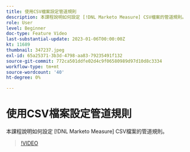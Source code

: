 ```yaml
---
title: 使用CSV檔案設定管道規則
description: 本課程說明如何設定 [!DNL Marketo Measure] CSV檔案的管道規則。
role: User
level: Beginner
doc-type: Feature Video
last-substantial-update: 2023-01-06T00:00:00Z
kt: 11689
thumbnail: 347237.jpeg
exl-id: 65a25371-3b3d-4798-aa83-79235491f132
source-git-commit: 772ca501ddfe02d4c9f06580989d97d10d8c3334
workflow-type: tm+mt
source-wordcount: '40'
ht-degree: 0%

---
```


# 使用CSV檔案設定管道規則

本課程說明如何設定 [!DNL Marketo Measure] CSV檔案的管道規則。

>[!VIDEO](https://video.tv.adobe.com/v/347237/?quality=12&learn=on)
